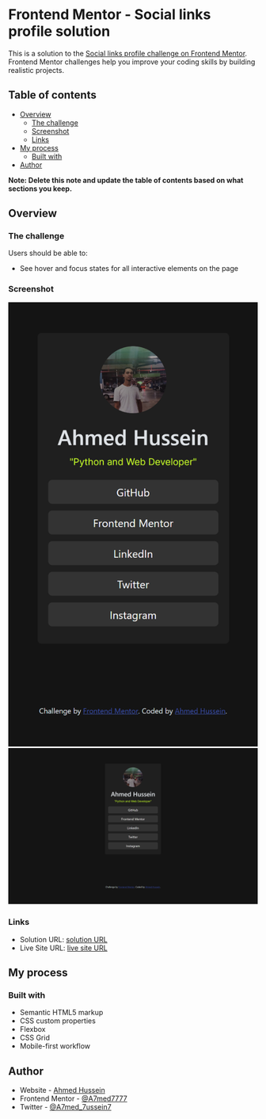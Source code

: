 # Frontend Mentor - Social links profile solution

This is a solution to the [Social links profile challenge on Frontend Mentor](https://www.frontendmentor.io/challenges/social-links-profile-UG32l9m6dQ). Frontend Mentor challenges help you improve your coding skills by building realistic projects. 

## Table of contents

- [Overview](#overview)
  - [The challenge](#the-challenge)
  - [Screenshot](#screenshot)
  - [Links](#links)
- [My process](#my-process)
  - [Built with](#built-with)
- [Author](#author)

**Note: Delete this note and update the table of contents based on what sections you keep.**

## Overview

### The challenge

Users should be able to:

- See hover and focus states for all interactive elements on the page

### Screenshot

![](./design/127.0.0.1_3000_social-links-profile-main_index.html(iPhone%20SE).png)
![](./design/127.0.0.1_3000_social-links-profile-main_index.html(Nest%20Hub%20Max).png)

### Links

- Solution URL: [solution URL](https://your-solution-url.com)
- Live Site URL: [live site URL](https://your-live-site-url.com)

## My process

### Built with

- Semantic HTML5 markup
- CSS custom properties
- Flexbox
- CSS Grid
- Mobile-first workflow

## Author

- Website - [Ahmed Hussein](https://a7med7777.github.io/css-my-site/)
- Frontend Mentor - [@A7med7777](https://www.frontendmentor.io/profile/A7med7777)
- Twitter - [@A7med_7ussein7](https://twitter.com/A7med_7ussein7)
